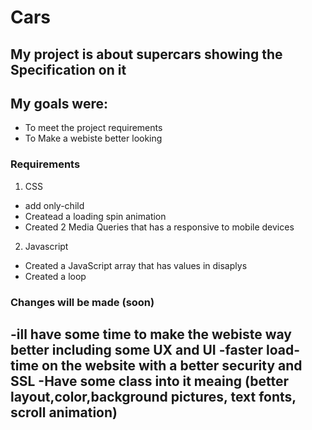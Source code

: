 # Cars
## My project is about supercars showing the Specification on it 
## My goals were: 
- To meet the project requirements  
- To Make a webiste better looking   

### Requirements
1. CSS
- add only-child 
- Createad a loading spin animation
- Created 2 Media Queries that has a responsive to mobile devices  

2. Javascript
- Created a JavaScript array that has values in disaplys
- Created a loop


### Changes will be made (soon) 
-ill have some time to make the webiste way better including some UX and UI 
-faster load-time on the website with a better security and SSL
-Have some class into it meaing (better layout,color,background pictures, text fonts, scroll animation)
-
